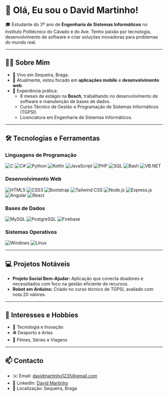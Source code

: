 # 👋 Olá, Eu sou o David Martinho!

🎓 Estudante do 3º ano de **Engenharia de Sistemas Informáticos** no Instituto Politécnico do Cávado e do Ave. Tenho paixão por tecnologia, desenvolvimento de software e criar soluções inovadoras para problemas do mundo real.

---

## 🧑‍💻 Sobre Mim

- 📍 Vivo em Sequeira, Braga.
- 🌱 Atualmente, estou focado em **aplicações mobile** e **desenvolvimento web**.
- 💼 Experiência prática:
  - 8 meses de estágio na **Bosch**, trabalhando no desenvolvimento de software e manutenção de bases de dados.
  - Curso Técnico de Gestão e Programação de Sistemas Informáticos (TGPSI).
  - Licenciatura em Engenharia de Sistemas Informáticos.

---

## 🛠️ Tecnologias e Ferramentas

### **Linguagens de Programação**
![C](https://img.shields.io/badge/-C-05122A?style=for-the-badge&logo=c&logoColor=A8B9CC)
![C#](https://img.shields.io/badge/-C%23-05122A?style=for-the-badge&logo=csharp&logoColor=239120)
![Python](https://img.shields.io/badge/-Python-05122A?style=for-the-badge&logo=python&logoColor=FFD43B)
![Kotlin](https://img.shields.io/badge/-Kotlin-05122A?style=for-the-badge&logo=kotlin&logoColor=7F52FF)
![JavaScript](https://img.shields.io/badge/-JavaScript-05122A?style=for-the-badge&logo=javascript&logoColor=F7DF1E)
![PHP](https://img.shields.io/badge/-PHP-05122A?style=for-the-badge&logo=php&logoColor=777BB4)
![SQL](https://img.shields.io/badge/-SQL-05122A?style=for-the-badge&logo=postgresql&logoColor=336791)
![Bash](https://img.shields.io/badge/-Bash-05122A?style=for-the-badge&logo=gnu-bash&logoColor=4EAA25)
![VB.NET](https://img.shields.io/badge/-VB.NET-05122A?style=for-the-badge&logo=.net&logoColor=512BD4)

### **Desenvolvimento Web**
![HTML5](https://img.shields.io/badge/-HTML5-05122A?style=for-the-badge&logo=html5&logoColor=E34F26)
![CSS3](https://img.shields.io/badge/-CSS3-05122A?style=for-the-badge&logo=css3&logoColor=1572B6)
![Bootstrap](https://img.shields.io/badge/-Bootstrap-05122A?style=for-the-badge&logo=bootstrap&logoColor=7952B3)
![Tailwind CSS](https://img.shields.io/badge/-TailwindCSS-05122A?style=for-the-badge&logo=tailwind-css&logoColor=06B6D4)
![Node.js](https://img.shields.io/badge/-Node.js-05122A?style=for-the-badge&logo=node.js&logoColor=339933)
![Express.js](https://img.shields.io/badge/-Express.js-05122A?style=for-the-badge&logo=express&logoColor=000)
![Angular](https://img.shields.io/badge/-Angular-05122A?style=for-the-badge&logo=angular&logoColor=DD0031)
![React](https://img.shields.io/badge/-React-05122A?style=for-the-badge&logo=react&logoColor=61DAFB)

### **Bases de Dados**
![MySQL](https://img.shields.io/badge/-MySQL-05122A?style=for-the-badge&logo=mysql&logoColor=4479A1)
![PostgreSQL](https://img.shields.io/badge/-PostgreSQL-05122A?style=for-the-badge&logo=postgresql&logoColor=336791)
![Firebase](https://img.shields.io/badge/-Firebase-05122A?style=for-the-badge&logo=firebase&logoColor=FFCA28)

### **Sistemas Operativos**
![Windows](https://img.shields.io/badge/-Windows-05122A?style=for-the-badge&logo=windows&logoColor=0078D6)
![Linux](https://img.shields.io/badge/-Linux-05122A?style=for-the-badge&logo=linux&logoColor=FCC624)

---

## 💻 Projetos Notáveis
 
- **Projeto Social Bem-Ajudar:** Aplicação que conecta doadores e necessitados com foco na gestão eficiente de recursos.  
- **Robot em Arduino:** Criado no curso técnico de TGPSI, avaliado com nota 20 valores.

---

## 🌟 Interesses e Hobbies

- 🤖 Tecnologia e Inovação
- ⚽ Desporto e Artes
- 🎥 Filmes, Séries e Viagens

---

## 📫 Contacto

- ✉️ Email: davidmartinho1235@gmail.com  
- 🔗 LinkedIn: [David Martinho](https://www.linkedin.com/in/davidmartinho1235/)  
- 📍 Localização: Sequeira, Braga

